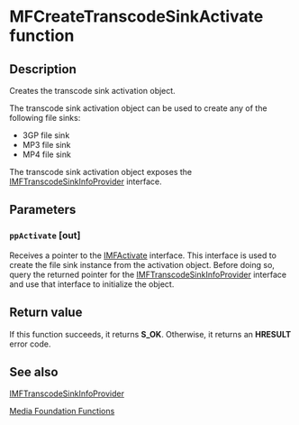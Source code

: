 # MFCreateTranscodeSinkActivate function

## Description

Creates the transcode sink activation object.

The transcode sink activation object can be used to create any of the following file sinks:

* 3GP file sink
* MP3 file sink
* MP4 file sink

The transcode sink activation object exposes the [IMFTranscodeSinkInfoProvider](https://learn.microsoft.com/windows/desktop/api/mfidl/nn-mfidl-imftranscodesinkinfoprovider) interface.

## Parameters

### `ppActivate` [out]

Receives a pointer to the [IMFActivate](https://learn.microsoft.com/windows/desktop/api/mfobjects/nn-mfobjects-imfactivate) interface. This interface is used to create the file sink instance from the activation object. Before doing so, query the returned pointer for the [IMFTranscodeSinkInfoProvider](https://learn.microsoft.com/windows/desktop/api/mfidl/nn-mfidl-imftranscodesinkinfoprovider) interface and use that interface to initialize the object.

## Return value

If this function succeeds, it returns **S_OK**. Otherwise, it returns an **HRESULT** error code.

## See also

[IMFTranscodeSinkInfoProvider](https://learn.microsoft.com/windows/desktop/api/mfidl/nn-mfidl-imftranscodesinkinfoprovider)

[Media Foundation Functions](https://learn.microsoft.com/windows/desktop/medfound/media-foundation-functions)